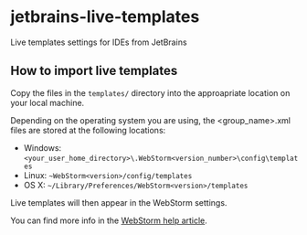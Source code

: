 # jetbrains-live-templates
Live templates settings for IDEs from JetBrains

## How to import live templates

Copy the files in the `templates/` directory into the approapriate location on your local machine. 

Depending on the operating system you are using, the <group_name>.xml files are stored at the following locations:

- Windows: `<your_user_home_directory>\.WebStorm<version_number>\config\templates`
- Linux: `~WebStorm<version>/config/templates`
- OS X: `~/Library/Preferences/WebStorm<version>/templates`

Live templates will then appear in the WebStorm settings.

You can find more info in the [WebStorm help article](https://www.jetbrains.com/help/webstorm/2016.3/sharing-live-templates.html).
